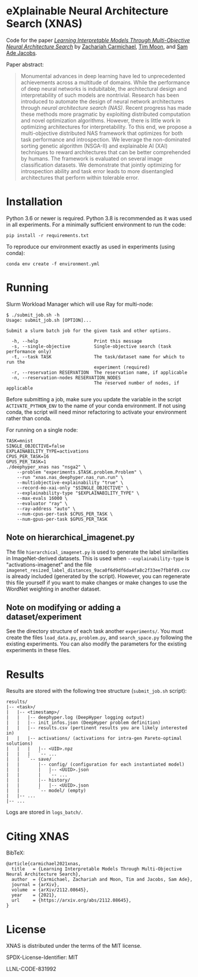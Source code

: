 # eXplainable Neural Architecture Search (XNAS)
Code for the paper
[_Learning Interpretable Models Through Multi-Objective Neural Architecture Search_](https://arxiv.org/abs/2112.08645)
by
[Zachariah Carmichael](https://github.com/craymichael),
[Tim Moon](https://github.com/timmoon10), and
[Sam Ade Jacobs](https://github.com/samadejacobs).

Paper abstract:
> Monumental advances in deep learning have led to unprecedented achievements across a
> multitude of domains. While the performance of deep neural networks is indubitable, the
> architectural design and interpretability of such models are nontrivial. Research has been
> introduced to automate the design of neural network architectures through
> _neural architecture search (NAS)_. Recent progress has made these methods more pragmatic by
> exploiting distributed computation and novel optimization algorithms. However, there is
> little work in optimizing architectures for interpretability. To this end, we propose a
> multi-objective distributed NAS framework that optimizes for both task performance and
> introspection. We leverage the non-dominated sorting genetic algorithm (NSGA-II) and
> explainable AI (XAI) techniques to reward architectures that can be better comprehended by
> humans. The framework is evaluated on several image classification datasets. We demonstrate
> that jointly optimizing for introspection ability and task error leads to more disentangled
> architectures that perform within tolerable error.

# Installation
Python 3.6 or newer is required. Python 3.8 is recommended as it was used in all experiments.
For a minimally sufficient environment to run the code:

```shell
pip install -r requirements.txt
```

To reproduce our environment exactly as used in experiments (using conda):
```shell
conda env create -f environment.yml
```

# Running

Slurm Workload Manager which will use Ray for multi-node:
```text
$ ./submit_job.sh -h
Usage: submit_job.sh [OPTION]...

Submit a slurm batch job for the given task and other options.

  -h, --help                     Print this message
  -s, --single-objective         Single-objective search (task performance only)
  -t, --task TASK                The task/dataset name for which to run the
                                 experiment (required)
  -r, --reservation RESERVATION  The reservation name, if applicable
  -n, --reservation-nodes RESERVATION_NODES
                                 The reserved number of nodes, if applicable
```
Before submitting a job, make sure you update the variable in the script `ACTIVATE_PYTHON_ENV`
to the name of your conda environment. If not using conda, the script will need minor
refactoring to activate your environment rather than conda.

For running on a single node:
```shell
TASK=mnist
SINGLE_OBJECTIVE=false
EXPLAINABILITY_TYPE=activations
CPUS_PER_TASK=16
GPUS_PER_TASK=1
./deephyper_xnas nas "nsga2" \
    --problem "experiments.$TASK.problem.Problem" \
    --run "xnas.nas_deephyper.nas_run.run" \
    --multiobjective-explainability "true" \
    --record-mo-xai-only "$SINGLE_OBJECTIVE" \
    --explainability-type "$EXPLAINABILITY_TYPE" \
    --max-evals 16000 \
    --evaluator "ray" \
    --ray-address "auto" \
    --num-cpus-per-task $CPUS_PER_TASK \
    --num-gpus-per-task $GPUS_PER_TASK
```

## Note on hierarchical_imagenet.py
The file `hierarchical_imagenet.py` is used to generate the label similarities in
ImageNet-derived datasets. This is used when `--explainability-type` is "activations-imagenet"
and the file `imagenet_resized_label_distances_9aca0f6d9df6da4fa8c2f33ee7fb8fd9.csv` is already
included (generated by the script). However, you can regenerate this file yourself if you want to
make changes or make changes to use the WordNet weighting in another dataset.

## Note on modifying or adding a dataset/experiment
See the directory structure of each task another `experiments/`. You must create the files
`load_data.py`, `problem.py`, and `search_space.py` following the existing experiments. You
can also modify the parameters for the existing experiments in these files.

# Results
Results are stored with the following tree structure (`submit_job.sh` script):
```text
results/
|-- <task>/
|   |-- <timestamp>/
|   |   |-- deephyper.log (DeepHyper logging output)
|   |   |-- init_infos.json (DeepHyper problem definition)
|   |   |-- results.csv (pertinent results you are likely interested in)
|   |   |-- activations/ (activations for intra-gen Pareto-optimal solutions)
|   |   |   |-- <UID>.npz
|   |   |   `-- ...
|   |   `-- save/
|   |       |-- config/ (configuration for each instantiated model)
|   |       |   |-- <UUID>.json
|   |       |   `-- ...
|   |       |-- history/
|   |       |   |-- <UUID>.json
|   |       `-- model/ (empty)
|   |-- ...
|-- ...
```
Logs are stored in `logs_batch/`.

# Citing XNAS

BibTeX:

```text
@article{carmichael2021xnas,
  title   = {Learning Interpretable Models Through Multi-Objective Neural Architecture Search},
  author  = {Carmichael, Zachariah and Moon, Tim and Jacobs, Sam Ade},
  journal = {arXiv},
  volume  = {arXiv/2112.08645},
  year    = {2021},
  url     = {https://arxiv.org/abs/2112.08645}, 
}
```

# License

XNAS is distributed under the terms of the MIT license.

SPDX-License-Identifier: MIT

LLNL-CODE-831992
